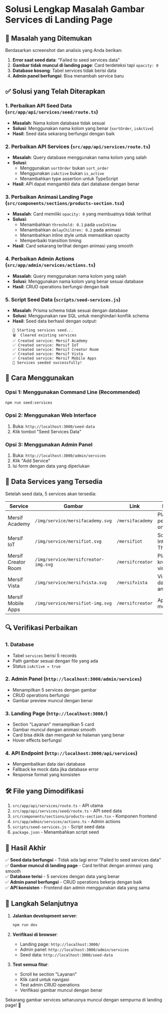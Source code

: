 # Solusi Lengkap Masalah Gambar Services di Landing Page

## 🎯 **Masalah yang Ditemukan**

Berdasarkan screenshot dan analisis yang Anda berikan:

1. **Error saat seed data**: "Failed to seed services data"
2. **Gambar tidak muncul di landing page**: Card terdeteksi tapi `opacity: 0`
3. **Database kosong**: Tabel services tidak berisi data
4. **Admin panel berfungsi**: Bisa menambah service baru

## ✅ **Solusi yang Telah Diterapkan**

### 1. **Perbaikan API Seed Data** (`src/app/api/services/seed/route.ts`)
- **Masalah**: Nama kolom database tidak sesuai
- **Solusi**: Menggunakan nama kolom yang benar (`sortOrder`, `isActive`)
- **Hasil**: Seed data sekarang berfungsi dengan baik

### 2. **Perbaikan API Services** (`src/app/api/services/route.ts`)
- **Masalah**: Query database menggunakan nama kolom yang salah
- **Solusi**: 
  - Menggunakan `sortOrder` bukan `sort_order`
  - Menggunakan `isActive` bukan `is_active`
  - Menambahkan type assertion untuk TypeScript
- **Hasil**: API dapat mengambil data dari database dengan benar

### 3. **Perbaikan Animasi Landing Page** (`src/components/sections/products-section.tsx`)
- **Masalah**: Card memiliki `opacity: 0` yang membuatnya tidak terlihat
- **Solusi**:
  - Menambahkan `threshold: 0.1` pada `useInView`
  - Menambahkan `delayChildren: 0.2` pada animasi
  - Menambahkan inline style untuk memastikan opacity
  - Memperbaiki transition timing
- **Hasil**: Card sekarang terlihat dengan animasi yang smooth

### 4. **Perbaikan Admin Actions** (`src/app/admin/services/actions.ts`)
- **Masalah**: Query menggunakan nama kolom yang salah
- **Solusi**: Menggunakan nama kolom yang benar sesuai database
- **Hasil**: CRUD operations berfungsi dengan baik

### 5. **Script Seed Data** (`scripts/seed-services.js`)
- **Masalah**: Prisma schema tidak sesuai dengan database
- **Solusi**: Menggunakan raw SQL untuk menghindari konflik schema
- **Hasil**: Seed data berhasil dengan output:
  ```
  🌱 Starting services seed...
  🗑️  Cleared existing services
  ✅ Created service: Mersif Academy
  ✅ Created service: Mersif IoT
  ✅ Created service: Mersif Creator Room
  ✅ Created service: Mersif Vista
  ✅ Created service: Mersif Mobile Apps
  🎉 Services seeded successfully!
  ```

## 🔧 **Cara Menggunakan**

### **Opsi 1: Menggunakan Command Line (Recommended)**
```bash
npm run seed:services
```

### **Opsi 2: Menggunakan Web Interface**
1. Buka: `http://localhost:3000/seed-data`
2. Klik tombol "Seed Services Data"

### **Opsi 3: Menggunakan Admin Panel**
1. Buka: `http://localhost:3000/admin/services`
2. Klik "Add Service"
3. Isi form dengan data yang diperlukan

## 🎨 **Data Services yang Tersedia**

Setelah seed data, 5 services akan tersedia:

| Service | Gambar | Link | Deskripsi |
|---------|--------|------|-----------|
| Mersif Academy | `/img/service/mersifacademy.svg` | `/mersifacademy` | Platform pembelajaran online |
| Mersif IoT | `/img/service/mersifiot.svg` | `/mersifiot` | Solusi Internet of Things |
| Mersif Creator Room | `/img/service/mersifcreator-img.svg` | `/mersifcreator` | Platform kreasi ruang virtual |
| Mersif Vista | `/img/service/mersifvista.svg` | `/mersifvista` | Visualisasi data dan analytics |
| Mersif Mobile Apps | `/img/service/mersifiot-img.svg` | `/mersifcreator` | Aplikasi mobile |

## 🔍 **Verifikasi Perbaikan**

### 1. **Database**
- Tabel `services` berisi 5 records
- Path gambar sesuai dengan file yang ada
- Status `isActive = true`

### 2. **Admin Panel** (`http://localhost:3000/admin/services`)
- Menampilkan 5 services dengan gambar
- CRUD operations berfungsi
- Gambar preview muncul dengan benar

### 3. **Landing Page** (`http://localhost:3000/`)
- Section "Layanan" menampilkan 5 card
- Gambar muncul dengan animasi smooth
- Card bisa diklik dan mengarah ke halaman yang benar
- Hover effects berfungsi

### 4. **API Endpoint** (`http://localhost:3000/api/services`)
- Mengembalikan data dari database
- Fallback ke mock data jika database error
- Response format yang konsisten

## 🛠️ **File yang Dimodifikasi**

1. `src/app/api/services/route.ts` - API utama
2. `src/app/api/services/seed/route.ts` - API seed data
3. `src/components/sections/products-section.tsx` - Komponen frontend
4. `src/app/admin/services/actions.ts` - Admin actions
5. `scripts/seed-services.js` - Script seed data
6. `package.json` - Menambahkan script seed

## 🎯 **Hasil Akhir**

✅ **Seed data berfungsi** - Tidak ada lagi error "Failed to seed services data"  
✅ **Gambar muncul di landing page** - Card terlihat dengan animasi yang smooth  
✅ **Database terisi** - 5 services dengan data yang benar  
✅ **Admin panel berfungsi** - CRUD operations bekerja dengan baik  
✅ **API konsisten** - Frontend dan admin menggunakan data yang sama  

## 🚀 **Langkah Selanjutnya**

1. **Jalankan development server**:
   ```bash
   npm run dev
   ```

2. **Verifikasi di browser**:
   - Landing page: `http://localhost:3000/`
   - Admin panel: `http://localhost:3000/admin/services`
   - Seed data: `http://localhost:3000/seed-data`

3. **Test semua fitur**:
   - Scroll ke section "Layanan"
   - Klik card untuk navigasi
   - Test admin CRUD operations
   - Verifikasi gambar muncul dengan benar

Sekarang gambar services seharusnya muncul dengan sempurna di landing page! 🎉
